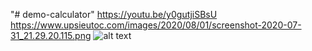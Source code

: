"# demo-calculator" 
https://youtu.be/y0gutjiSBsU
https://www.upsieutoc.com/images/2020/08/01/screenshot-2020-07-31_21.29.20.115.png
![alt text](https://www.upsieutoc.com/images/2020/08/01/screenshot-2020-07-31_21.29.20.115.png)
